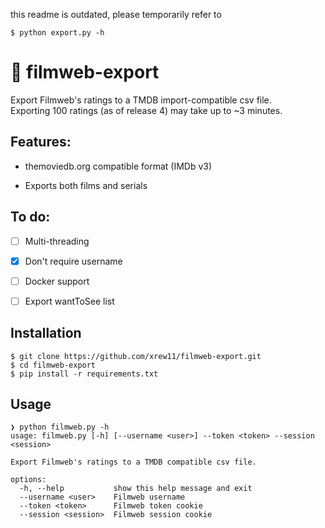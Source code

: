 this readme is outdated, please temporarily refer to 
```
$ python export.py -h
```


# :movie_camera: filmweb-export

Export Filmweb's ratings to a TMDB import-compatible csv file.  
Exporting 100 ratings (as of release 4) may take up to ~3 minutes.

## Features:

- themoviedb.org compatible format (IMDb v3)

- Exports both films and serials

## To do:

- [ ] Multi-threading

- [x] Don't require username

- [ ] Docker support

- [ ] Export wantToSee list

## Installation

```
$ git clone https://github.com/xrew11/filmweb-export.git  
$ cd filmweb-export
$ pip install -r requirements.txt
```

## Usage

```
❯ python filmweb.py -h
usage: filmweb.py [-h] [--username <user>] --token <token> --session <session>

Export Filmweb's ratings to a TMDB compatible csv file.

options:
  -h, --help           show this help message and exit
  --username <user>    Filmweb username
  --token <token>      Filmweb token cookie
  --session <session>  Filmweb session cookie
```
